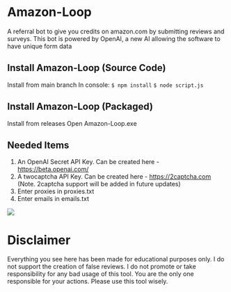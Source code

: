 # Amazon-Loop
A referral bot to give you credits on amazon.com by submitting reviews and surveys. This bot is powered by OpenAI, a new AI allowing
the software to have unique form data

## Install Amazon-Loop (Source Code)
Install from main branch
In console:
`$ npm install`
`$ node script.js`

## Install Amazon-Loop (Packaged)
Install from releases
Open Amazon-Loop.exe

## Needed Items
1. An OpenAI Secret API Key. Can be created here - https://beta.openai.com/
2. A twocaptcha API Key. Can be created here - https://2captcha.com (Note. 2captcha support will be added in future updates)
3. Enter proxies in proxies.txt
4. Enter emails in emails.txt

![](https://media.discordapp.net/attachments/967807348200570932/994211671314812938/Capture.PNG)

# Disclaimer

Everything you see here has been made for educational purposes only. I do not support the creation of false
reviews. I do not promote or take responsibility for any bad usage of this tool. You are the only one responsible
for your actions. Please use this tool wisely.
